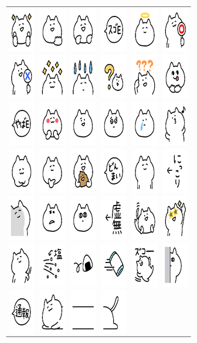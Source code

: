 <table border="0">
  <tr>
    <td align="center">
      <img src="../../image/Yurui-Neko/001.png" height="120" width="120" />
    </td>
    <td align="center">
      <img src="../../image/Yurui-Neko/002.png" height="120" width="120" />
    </td>
    <td align="center">
      <img src="../../image/Yurui-Neko/003.png" height="120" width="120" />
    </td>
    <td align="center">
      <img src="../../image/Yurui-Neko/004.png" height="120" width="120" />
    </td>
    <td align="center">
      <img src="../../image/Yurui-Neko/005.png" height="120" width="120" />
    </td>
    <td align="center">
      <img src="../../image/Yurui-Neko/006.png" height="120" width="120" />
    </td>
  </tr>
  <tr>
    <td align="center">
      <img src="../../image/Yurui-Neko/007.png" height="120" width="120" />
    </td>
    <td align="center">
      <img src="../../image/Yurui-Neko/008.png" height="120" width="120" />
    </td>
    <td align="center">
      <img src="../../image/Yurui-Neko/009.png" height="120" width="120" />
    </td>
    <td align="center">
      <img src="../../image/Yurui-Neko/010.png" height="120" width="120" />
    </td>
    <td align="center">
      <img src="../../image/Yurui-Neko/011.png" height="120" width="120" />
    </td>
    <td align="center">
      <img src="../../image/Yurui-Neko/012.png" height="120" width="120" />
    </td>
  </tr>
  <tr>
    <td align="center">
      <img src="../../image/Yurui-Neko/013.png" height="120" width="120" />
    </td>
    <td align="center">
      <img src="../../image/Yurui-Neko/014.png" height="120" width="120" />
    </td>
    <td align="center">
      <img src="../../image/Yurui-Neko/015.png" height="120" width="120" />
    </td>
    <td align="center">
      <img src="../../image/Yurui-Neko/016.png" height="120" width="120" />
    </td>
    <td align="center">
      <img src="../../image/Yurui-Neko/017.png" height="120" width="120" />
    </td>
    <td align="center">
      <img src="../../image/Yurui-Neko/018.png" height="120" width="120" />
    </td>
  </tr>
  <tr>
    <td align="center">
      <img src="../../image/Yurui-Neko/019.png" height="120" width="120" />
    </td>
    <td align="center">
      <img src="../../image/Yurui-Neko/020.png" height="120" width="120" />
    </td>
    <td align="center">
      <img src="../../image/Yurui-Neko/021.png" height="120" width="120" />
    </td>
    <td align="center">
      <img src="../../image/Yurui-Neko/022.png" height="120" width="120" />
    </td>
    <td align="center">
      <img src="../../image/Yurui-Neko/023.png" height="120" width="120" />
    </td>
    <td align="center">
      <img src="../../image/Yurui-Neko/024.png" height="120" width="120" />
    </td>
  </tr>
  <tr>
    <td align="center">
      <img src="../../image/Yurui-Neko/025.png" height="120" width="120" />
    </td>
    <td align="center">
      <img src="../../image/Yurui-Neko/026.png" height="120" width="120" />
    </td>
    <td align="center">
      <img src="../../image/Yurui-Neko/027.png" height="120" width="120" />
    </td>
    <td align="center">
      <img src="../../image/Yurui-Neko/028.png" height="120" width="120" />
    </td>
    <td align="center">
      <img src="../../image/Yurui-Neko/029.png" height="120" width="120" />
    </td>
    <td align="center">
      <img src="../../image/Yurui-Neko/030.png" height="120" width="120" />
    </td>
  </tr>
  <tr>
    <td align="center">
      <img src="../../image/Yurui-Neko/031.png" height="120" width="120" />
    </td>
    <td align="center">
      <img src="../../image/Yurui-Neko/032.png" height="120" width="120" />
    </td>
    <td align="center">
      <img src="../../image/Yurui-Neko/033.png" height="120" width="120" />
    </td>
    <td align="center">
      <img src="../../image/Yurui-Neko/034.png" height="120" width="120" />
    </td>
    <td align="center">
      <img src="../../image/Yurui-Neko/035.png" height="120" width="120" />
    </td>
    <td align="center">
      <img src="../../image/Yurui-Neko/036.png" height="120" width="120" />
    </td>
  </tr>
  <tr>
    <td align="center">
      <img src="../../image/Yurui-Neko/037.png" height="120" width="120" />
    </td>
    <td align="center">
      <img src="../../image/Yurui-Neko/038.png" height="120" width="120" />
    </td>
    <td align="center">
      <img src="../../image/Yurui-Neko/039.png" height="120" width="120" />
    </td>
    <td align="center">
      <img src="../../image/Yurui-Neko/040.png" height="120" width="120" />
    </td>
  </tr>
</table>
